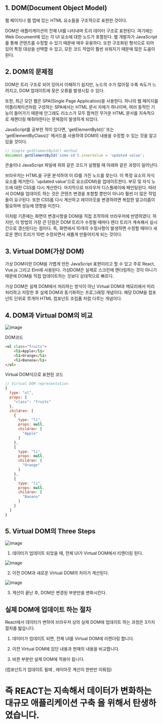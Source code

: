 ## 1. DOM(Document Object Model)
웹 페이지나 웹 앱에 있는 HTML 요소들을 구조적으로 표현한 것이다.

 

DOM은 애플리케이션의 전체 UI를 나타내며 트리 데이터 구조로 표현된다. 여기에는 Web Document에 있는 각 UI 요소에 대한 노드가 포함된다. 웹 개발자가 JavaScript를 통해 콘텐츠를 수정할 수 있기 때문에 매우 유용하다. 또한 구조화된 형식으로 되어 있어 특정 대상을 선택할 수 있고, 모든 코드 작업이 훨씬 쉬워지기 때문에 많은 도움이 된다.

 

## 2. DOM의 문제점
DOM은 트리 구조로 되어 있어서 이해하기 쉽지만, 노드의 수가 많아질 수록 속도가 느려지고, DOM 업데이트에 잦은 오류를 발생시킬 수 있다.

 

또한, 최근 모던 웹은 SPA(Single Page Application)을 사용한다. 하나의 웹 페이지를 어플리케이션처럼 구성하는 SPA에서는 HTML 문서 자체가 하나이며, 여러 동적인 기능이 들어가기 때문에 안그래도 리소스가 모두 합쳐진 무거운 HTML 문서를 지속적으로 재랜더링 해줘야한다는 문제점이 발생하게 되었다.

 

JavaScript를 공부한 적이 있다면, 'getElementById()' 또는 'getElementByClass()' 메서드를 사용하여 DOM의 내용을 수정할 수 있는 것을 알고 있을 것이다. 

 
```js
// Simple getElementById() method
document.getElementById('some-id').innerValue = 'updated value';
```

콘솔이나 JavaScript 파일에 위와 같은 코드가 실행될 때 아래와 같은 과정이 일어난다.

브라우저는 HTML을 구문 분석하여 이 ID를 가진 노드를 찾는다.
이 특정 요소의 자식 요소를 제거한다.
'updated value'으로 요소(DOM)을 업데이트한다.
부모 및 자식 노드에 대한 CSS를 다시 계산한다.
마지막으로 브라우저 디스플레이에 페인팅된다.
따라서 DOM을 업데이트 하는 것은 콘텐츠 변경을 포함할 뿐만이 아니라 훨씬 더 많은 작업들이 요구된다. 또한 CSS를 다시 계산하고 레이아웃을 변경하려면 복잡한 알고리즘이 필요하며 성능에 영향을 미친다. 

 

이처럼 기존에는 화면의 변경사항을 DOM을 직접 조작하여 브라우저에 반영하였다. 하지만, 이 방법의 가장 큰 단점은 DOM 트리가 수정될 때마다 렌더 트리가 계속해서 실시간으로 갱신된다는 점이다. 즉, 화면에서 10개의 수정사항이 발생하면 수정할 때마다 새로운 랜더 트리가 10번 수정되면서 새롭게 만들어지게 되는 것이다.

 

## 3. Virtual DOM(가상 DOM)
가상 DOM이란 DOM을 가볍게 만든 JavaScript 표현이라고 할 수 있고 주로 React, Vue.js 그리고 Elm에 사용된다. 가상DOM은 실제로 스크린에 랜더링하는 것이 아니기 때문에 DOM을 직접 업데이트하는 것보다 상대적으로 빠르다.

 

가상 DOM은 실제 DOM에서 처리하는 방식이 아닌 Virtual DOM과 메모리에서 미리 처리하고 저장한 후 실제 DOM과 동기화하는 프로그래밍 개념이다. 해당 DOM을 컴포넌트 단위로 쪼개어 HTML 컴포넌트 조립품 처럼 다루는 개념이다.

 

## 4. DOM과 Virtual DOM의 비교

![image](https://user-images.githubusercontent.com/101968934/219276889-654282c5-b741-43fe-a3de-d0f32774b2db.png)


DOM코드 

```html
<ul class="fruits">
    <li>Apple</li>
    <li>Orange</li>
    <li>Banana</li>
</ul>
```

 

Virtual DOM식으로 표현된 코드
```js
// Virtual DOM representation
{
  type: "ul",
  props: {
    "class": "fruits"
  },
  children: [
    {
      type: "li",
      props: null,
      children: [
        "Apple"
      ]
    },
    {
      type: "li",
      props: null,
      children: [
        "Orange"
      ]
    },
    {
      type: "li",
      props: null,
      children: [
        "Banana"
      ]
    }
  ]
}
```
 

## 5. Virtual DOM의 Three Steps

![image](https://user-images.githubusercontent.com/101968934/219276958-27736b6e-a766-49d2-92d4-555d8679a0df.png)


1. 데이터가 업데이트 되었을 때, 전체 UI가 Virtual DOM에서 리랜더링 된다.

![image](https://user-images.githubusercontent.com/101968934/219276977-bce2856d-3c53-4f8f-80ba-e530332a5287.png)

 


2. 이전 DOM과 새로운 Virtual DOM의 차이가 계산된다.

 ![image](https://user-images.githubusercontent.com/101968934/219277000-4d44395a-26b9-46c6-bca0-3f7229fa898b.png)



3. 계산이 끝난 후, DOM은 변경된 부분만을 변화시킨다.





## 실제 DOM에 업데이트 하는 절차


React에서 데이터가 변하여 브라우저 상의 실제 DOM에 업데이트 하는 과정은 3가지 절차를 밟습니다.


1.  데이터가 업데이트 되면, 전체 UI를 Virtual DOM에 리렌더링 합니다.

2.  이전 Virtual DOM에 있던 내용과 현재의 내용을 비교합니다.

3. 바뀐 부분만 실제 DOM에 적용이 됩니다.

(컴포넌트가 업데이트 될때 , 레이아웃 계산이 한번만 이뤄짐)




# 즉 REACT는 지속해서 데이터가 변화하는 대규모 애플리케이션 구축 을 위해서 탄생하였습니다. 
